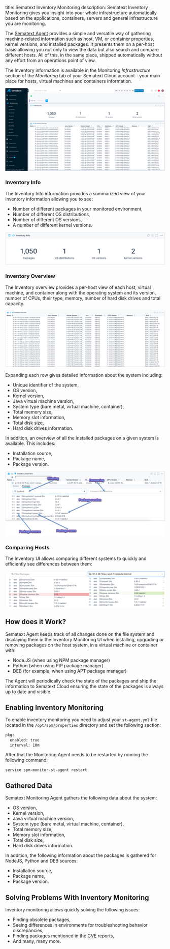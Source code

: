 title: Sematext Inventory Monitoring
description: Sematext Inventory Monitoring gives you insight into your whole infrastructure automatically based on the applications, containers, servers and general infrastructure you are monitoring.

The [Sematext Agent](/agents/spm-client/) provides a simple and versatile way of gathering machine-related information such as host, VM, or container properties, kernel versions, and installed packages. It presents them on a per-host basis allowing you not only to view the data but also search and compare different hosts. All of this, in the same place, shipped automatically without any effort from an operations point of view.

The Inventory information is available in the Monitoring *Infrastructure* section of the *Monitoring* tab of your Sematext Cloud account - your main place for hosts, virtual machines and containers information. 

![Sematext Inventory Main Screen](../images/monitoring/inventory_main_view.png)

### Inventory Info

The Inventory Info information provides a summarized view of your inventory information allowing you to see:

- Number of different packages in your monitored environment,
- Number of different OS distributions,
- Number of different OS versions,
- A number of different kernel versions.

![Inventory Info](../images/monitoring/inventory_inventory_info.png)

### Inventory Overview

The Inventory overview provides a per-host view of each host, virtual machine, and container along with the operating system and its version, number of CPUs, their type, memory, number of hard disk drives and total capacity.

![Inventory Overview](../images/monitoring/inventory_overview.png)

Expanding each row gives detailed information about the system including:

- Unique identifier of the system,
- OS version,
- Kernel version,
- Java virtual machine version,
- System type (bare metal, virtual machine, container),
- Total memory size, 
- Memory slot information,
- Total disk size, 
- Hard disk drives information.

In addition, an overview of all the installed packages on a given system is available. This includes:

- Installation source, 
- Package name, 
- Package version.

![Inventory Overview](../images/monitoring/inventory_packages.png)

### Comparing Hosts

The Inventory UI allows comparing different systems to quickly and efficiently see differences between them:

![Inventory Package Comparison](../images/monitoring/inventory_package_comparison.png)

## How does it Work?

Sematext Agent keeps track of all changes done on the file system and displaying them in the Inventory Monitoring UI when installing, upgrading or removing packages on the host system, in a virtual machine or container with:

- Node.JS (when using NPM package manager)
- Python (when using PIP package manager)
- DEB (for example, when using APT package manager)

The Agent will periodically check the state of the packages and ship the information to Sematext Cloud ensuring the state of the packages is always up to date and visible.

## Enabling Inventory Monitoring

To enable inventory monitoring you need to adjust your `st-agent.yml` file located in the `/opt/spm/properties` directory and set the following section:

```
pkg:
  enabled: true
  interval: 10m
```

After that the Monitoring Agent needs to be restarted by running the following command:

```
service spm-monitor-st-agent restart
```

## Gathered Data

Sematext Monitoring Agent gathers the following data about the system:

- OS version,
- Kernel version,
- Java virtual machine version,
- System type (bare metal, virtual machine, container),
- Total memory size, 
- Memory slot information,
- Total disk size, 
- Hard disk drives information.

In addition, the following information about the packages is gathered for NodeJS, Python and DEB sources:

- Installation source, 
- Package name, 
- Package version.

## Solving Problems With Inventory Monitoring

Inventory monitoring allows quickly solving the following issues:

- Finding obsolete packages,  
- Seeing differences in environments for troubleshooting behavior discrepancies, 
- Finding packages mentioned in the [CVE](https://pl.wikipedia.org/wiki/Common_Vulnerabilities_and_Exposures) reports,
- And many, many more. 